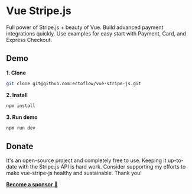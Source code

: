 # Vue Stripe.js

Full power of Stripe.js + beauty of Vue. Build advanced payment integrations quickly. Use examples for easy start with Payment, Card, and Express Checkout.

## Demo 

**1. Clone**
```bash
git clone git@github.com:ectoflow/vue-stripe-js.git
```

**2. Install**

```bash
npm install
```

**3. Run demo**
```bash
npm run dev
```

## Donate

It's an open-source project and completely free to use. Keeping it up-to-date with the Stripe.js API is hard work. Consider supporting my efforts to make vue-stripe-js healthy and sustainable. Thank you!

[**Become a sponsor** 💜](https://github.com/sponsors/softbeehive)
